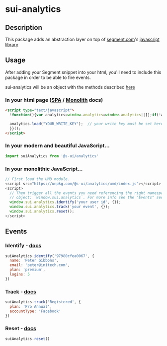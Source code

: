 # sui-analytics

## Description

This package adds an abstraction layer on top of [segment.com](https://segment.com/)'s [javascript library](https://segment.com/docs/sources/website/analytics.js/)

## Usage

After adding your Segment snippet into your html, you'll need to include this package in order to be able to fire events.

sui-analytics will be an object with the methods described [here](#events)

### In your html page ([SPA](https://github.com/segmentio/analytics-react#%EF%B8%8F-step-1-copy-the-snippet) / [Monolith](https://segment.com/docs/sources/website/analytics.js/quickstart/) docs)

```html
<script type="text/javascript">
  !function(){var analytics=window.analytics=window.analytics||[];if(!analytics.initialize)if(analytics.invoked)window.console&&console.error&&console.error("Segment snippet included twice.");else{analytics.invoked=!0;analytics.methods=["trackSubmit","trackClick","trackLink","trackForm","pageview","identify","reset","group","track","ready","alias","debug","page","once","off","on"];analytics.factory=function(t){return function(){var e=Array.prototype.slice.call(arguments);e.unshift(t);analytics.push(e);return analytics}};for(var t=0;t<analytics.methods.length;t++){var e=analytics.methods[t];analytics[e]=analytics.factory(e)}analytics.load=function(t,e){var n=document.createElement("script");n.type="text/javascript";n.async=!0;n.src="https://cdn.segment.com/analytics.js/v1/"+t+"/analytics.min.js";var a=document.getElementsByTagName("script")[0];a.parentNode.insertBefore(n,a);analytics._loadOptions=e};analytics.SNIPPET_VERSION="4.1.0";

  analytics.load("YOUR_WRITE_KEY");  // your write key must be set here
  }}();
</script>
````

### In your modern and beautiful JavaScript...

```js
import suiAnalytics from '@s-ui/analytics'
```

### In your monolithic JavaScript...

```js
// First load the UMD module.
<script src="https://unpkg.com/@s-ui/analytics/umd/index.js"></script>
<script>
  // Then trigger all the events you need referencing the right namespaced
  // object: `window.sui.analytics`. For more info see the "Events" section below.
  window.sui.analytics.identify('your user id', {});
  window.sui.analytics.track('your event', {});
  window.sui.analytics.reset();
</script>
```

## Events

### Identify - [docs](https://segment.com/docs/spec/identify/)

```js
suiAnalytics.identify('97980cfea0067', {
  name: 'Peter Gibbons',
  email: 'peter@initech.com',
  plan: 'premium',
  logins: 5
})
```

### Track - [docs](https://segment.com/docs/spec/track/)

```js
suiAnalytics.track('Registered', {
  plan: 'Pro Annual',
  accountType: 'Facebook'
})
```

### Reset - [docs](https://segment.com/docs/sources/website/analytics.js/#reset-logout)

```js
suiAnalytics.reset()
```
